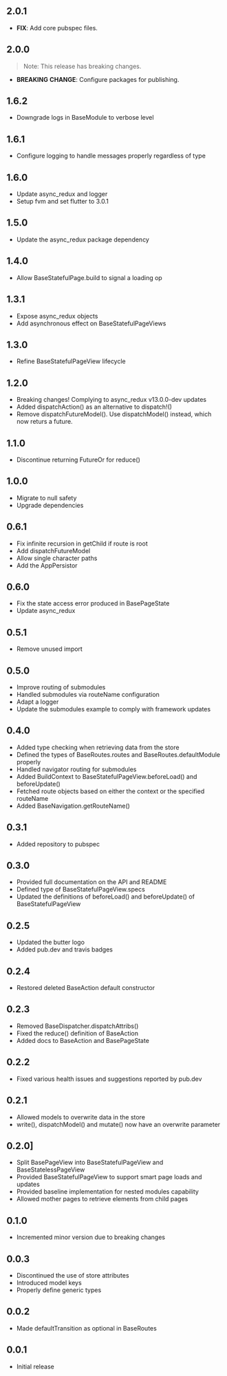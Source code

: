 ## 2.0.1

 - **FIX**: Add core pubspec files.

## 2.0.0

> Note: This release has breaking changes.

 - **BREAKING** **CHANGE**: Configure packages for publishing.

## 1.6.2

* Downgrade logs in BaseModule to verbose level

## 1.6.1

* Configure logging to handle messages properly regardless of type

## 1.6.0

* Update async_redux and logger
* Setup fvm and set flutter to 3.0.1

## 1.5.0

* Update the async_redux package dependency

## 1.4.0

* Allow BaseStatefulPage.build to signal a loading op

## 1.3.1

* Expose async_redux objects
* Add asynchronous effect on BaseStatefulPageViews

## 1.3.0

* Refine BaseStatefulPageView lifecycle

## 1.2.0

* Breaking changes! Complying to async_redux v13.0.0-dev updates
* Added dispatchAction() as an alternative to dispatch!()
* Remove dispatchFutureModel(). Use dispatchModel() instead, which now returs a future.

## 1.1.0

* Discontinue returning FutureOr for reduce()

## 1.0.0

* Migrate to null safety
* Upgrade dependencies

## 0.6.1

* Fix infinite recursion in getChild if route is root
* Add dispatchFutureModel
* Allow single character paths
* Add the AppPersistor

## 0.6.0

* Fix the state access error produced in BasePageState
* Update async_redux
  
## 0.5.1

* Remove unused import
  
## 0.5.0

* Improve routing of submodules
* Handled submodules via routeName configuration
* Adapt a logger
* Update the submodules example to comply with framework updates

## 0.4.0

* Added type checking when retrieving data from the store
* Defined the types of BaseRoutes.routes and BaseRoutes.defaultModule properly
* Handled navigator routing for submodules
* Added BuildContext to BaseStatefulPageView.beforeLoad() and beforeUpdate()
* Fetched route objects based on either the context or the specified routeName
* Added BaseNavigation.getRouteName()
  
## 0.3.1

* Added repository to pubspec
  
## 0.3.0

* Provided full documentation on the API and README
* Defined type of BaseStatefulPageView.specs
* Updated the definitions of beforeLoad() and beforeUpdate() of BaseStatefulPageView

## 0.2.5

* Updated the butter logo
* Added pub.dev and travis badges

## 0.2.4

* Restored deleted BaseAction default constructor

## 0.2.3

* Removed BaseDispatcher.dispatchAttribs()
* Fixed the reduce() definition of BaseAction
* Added docs to BaseAction and BasePageState

## 0.2.2 

* Fixed various health issues and suggestions reported by pub.dev

## 0.2.1 

* Allowed models to overwrite data in the store
* write(), dispatchModel() and mutate() now have an overwrite parameter 

## 0.2.0]

* Split BasePageView into BaseStatefulPageView and BaseStatelessPageView
* Provided BaseStatefulPageView to support smart page loads and updates
* Provided baseline implementation for nested modules capability
* Allowed mother pages to retrieve elements from child pages

## 0.1.0 

* Incremented minor version due to breaking changes

## 0.0.3 

* Discontinued the use of store attributes
* Introduced model keys
* Properly define generic types

## 0.0.2 

* Made defaultTransition as optional in BaseRoutes

## 0.0.1 

* Initial release
